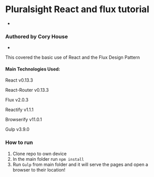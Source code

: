 # Pluralsight React and flux tutorial
-
### Authored by Cory House
-
This covered the basic use of React and the Flux Design Pattern

#### Main Technologies Used:
React v0.13.3

React-Router v0.13.3

Flux v2.0.3

Reactify v1.1.1

Browserify v11.0.1

Gulp v3.9.0

### How to run
1. Clone repo to own device
2. In the main folder run `npm install`
3. Run `Gulp` from main folder and it will serve the pages and open a browser to their location!
